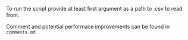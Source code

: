 To run the script provide at least first argument as a path to .csv to read from.

Comment and potential performace improvements can be found in `comments.md`
